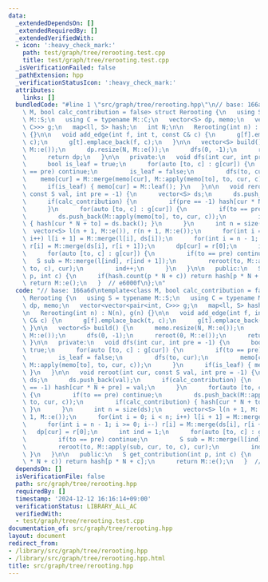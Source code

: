 ```yaml
---
data:
  _extendedDependsOn: []
  _extendedRequiredBy: []
  _extendedVerifiedWith:
  - icon: ':heavy_check_mark:'
    path: test/graph/tree/rerooting.test.cpp
    title: test/graph/tree/rerooting.test.cpp
  _isVerificationFailed: false
  _pathExtension: hpp
  _verificationStatusIcon: ':heavy_check_mark:'
  attributes:
    links: []
  bundledCode: "#line 1 \"src/graph/tree/rerooting.hpp\"\n// base: 166a6d\ntemplate<class\
    \ M, bool calc_contribution = false> struct Rerooting {\n   using S = typename\
    \ M::S;\n   using C = typename M::C;\n   vector<S> dp, memo;\n   vector<vector<pair<int,\
    \ C>>> g;\n   map<ll, S> hash;\n   int N;\n\n   Rerooting(int n) : N(n), g(n)\
    \ {}\n\n   void add_edge(int f, int t, const C& c) {\n      g[f].emplace_back(t,\
    \ c);\n      g[t].emplace_back(f, c);\n   }\n\n   vector<S> build() {\n      memo.resize(N,\
    \ M::e());\n      dp.resize(N, M::e());\n      dfs(0, -1);\n      reroot(0, M::e());\n\
    \      return dp;\n   }\n\n   private:\n   void dfs(int cur, int pre = -1) {\n\
    \      bool is_leaf = true;\n      for(auto [to, c] : g[cur]) {\n         if(to\
    \ == pre) continue;\n         is_leaf = false;\n         dfs(to, cur);\n     \
    \    memo[cur] = M::merge(memo[cur], M::apply(memo[to], to, cur, c));\n      }\n\
    \      if(is_leaf) { memo[cur] = M::leaf(); }\n   }\n\n   void reroot(int cur,\
    \ const S val, int pre = -1) {\n      vector<S> ds;\n      ds.push_back(val);\n\
    \      if(calc_contribution) {\n         if(pre == -1) hash[cur * N + pre] = val;\n\
    \      }\n      for(auto [to, c] : g[cur]) {\n         if(to == pre) continue;\n\
    \         ds.push_back(M::apply(memo[to], to, cur, c));\n         if(calc_contribution)\
    \ { hash[cur * N + to] = ds.back(); }\n      }\n      int n = size(ds);\n    \
    \  vector<S> l(n + 1, M::e()), r(n + 1, M::e());\n      for(int i = 0; i < n;\
    \ i++) l[i + 1] = M::merge(l[i], ds[i]);\n      for(int i = n - 1; i >= 0; i--)\
    \ r[i] = M::merge(ds[i], r[i + 1]);\n      dp[cur] = r[0];\n      int ind = 1;\n\
    \      for(auto [to, c] : g[cur]) {\n         if(to == pre) continue;\n      \
    \   S sub = M::merge(l[ind], r[ind + 1]);\n         reroot(to, M::apply(sub, cur,\
    \ to, c), cur);\n         ind++;\n      }\n   }\n\n   public:\n   S get_contribution(int\
    \ p, int c) {\n      if(hash.count(p * N + c)) return hash[p * N + c];\n     \
    \ return M::e();\n   }  // e6000f\n};\n"
  code: "// base: 166a6d\ntemplate<class M, bool calc_contribution = false> struct\
    \ Rerooting {\n   using S = typename M::S;\n   using C = typename M::C;\n   vector<S>\
    \ dp, memo;\n   vector<vector<pair<int, C>>> g;\n   map<ll, S> hash;\n   int N;\n\
    \n   Rerooting(int n) : N(n), g(n) {}\n\n   void add_edge(int f, int t, const\
    \ C& c) {\n      g[f].emplace_back(t, c);\n      g[t].emplace_back(f, c);\n  \
    \ }\n\n   vector<S> build() {\n      memo.resize(N, M::e());\n      dp.resize(N,\
    \ M::e());\n      dfs(0, -1);\n      reroot(0, M::e());\n      return dp;\n  \
    \ }\n\n   private:\n   void dfs(int cur, int pre = -1) {\n      bool is_leaf =\
    \ true;\n      for(auto [to, c] : g[cur]) {\n         if(to == pre) continue;\n\
    \         is_leaf = false;\n         dfs(to, cur);\n         memo[cur] = M::merge(memo[cur],\
    \ M::apply(memo[to], to, cur, c));\n      }\n      if(is_leaf) { memo[cur] = M::leaf();\
    \ }\n   }\n\n   void reroot(int cur, const S val, int pre = -1) {\n      vector<S>\
    \ ds;\n      ds.push_back(val);\n      if(calc_contribution) {\n         if(pre\
    \ == -1) hash[cur * N + pre] = val;\n      }\n      for(auto [to, c] : g[cur])\
    \ {\n         if(to == pre) continue;\n         ds.push_back(M::apply(memo[to],\
    \ to, cur, c));\n         if(calc_contribution) { hash[cur * N + to] = ds.back();\
    \ }\n      }\n      int n = size(ds);\n      vector<S> l(n + 1, M::e()), r(n +\
    \ 1, M::e());\n      for(int i = 0; i < n; i++) l[i + 1] = M::merge(l[i], ds[i]);\n\
    \      for(int i = n - 1; i >= 0; i--) r[i] = M::merge(ds[i], r[i + 1]);\n   \
    \   dp[cur] = r[0];\n      int ind = 1;\n      for(auto [to, c] : g[cur]) {\n\
    \         if(to == pre) continue;\n         S sub = M::merge(l[ind], r[ind + 1]);\n\
    \         reroot(to, M::apply(sub, cur, to, c), cur);\n         ind++;\n     \
    \ }\n   }\n\n   public:\n   S get_contribution(int p, int c) {\n      if(hash.count(p\
    \ * N + c)) return hash[p * N + c];\n      return M::e();\n   }  // e6000f\n};"
  dependsOn: []
  isVerificationFile: false
  path: src/graph/tree/rerooting.hpp
  requiredBy: []
  timestamp: '2024-12-12 16:16:14+09:00'
  verificationStatus: LIBRARY_ALL_AC
  verifiedWith:
  - test/graph/tree/rerooting.test.cpp
documentation_of: src/graph/tree/rerooting.hpp
layout: document
redirect_from:
- /library/src/graph/tree/rerooting.hpp
- /library/src/graph/tree/rerooting.hpp.html
title: src/graph/tree/rerooting.hpp
---
```

